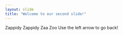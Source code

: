 ```yaml
---
layout: slide
title: "Welcome to our second slide!"
---
```

Zappidy Zappidy Zaa Zoo
Use the left arrow to go back!
